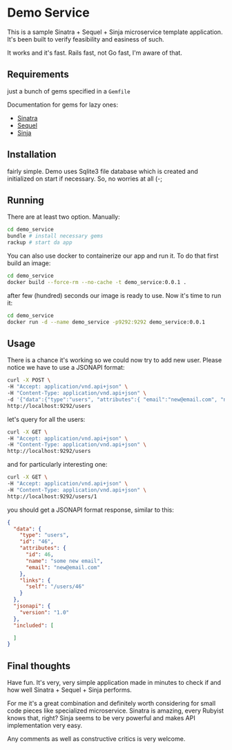 # Demo Service

This is a sample Sinatra + Sequel + Sinja microservice template application. It's been built to verify feasibility and easiness of such.

It works and it's fast. Rails fast, not Go fast, I'm aware of that.

## Requirements

just a bunch of gems specified in a `Gemfile`

Documentation for gems for lazy ones:

- [Sinatra](http://www.sinatrarb.com/)
- [Sequel](http://sequel.jeremyevans.net/)
- [Sinja](https://github.com/mwpastore/sinja)

## Installation

fairly simple. Demo uses Sqlite3 file database which is created and initialized on start if necessary. So, no worries at all (-;

## Running

There are at least two option. Manually:

```bash
cd demo_service
bundle # install necessary gems
rackup # start da app
```

You can also use docker to containerize our app and run it. To do that first build an image:

```bash
cd demo_service
docker build --force-rm --no-cache -t demo_service:0.0.1 .
```

after few (hundred) seconds our image is ready to use. Now it's time to run it:

```bash
cd demo_service
docker run -d --name demo_service -p9292:9292 demo_service:0.0.1
```

## Usage

There is a chance it's working so we could now try to add new user. Please notice we have to use a JSONAPI format:

```bash
curl -X POST \
-H "Accept: application/vnd.api+json" \
-H "Content-Type: application/vnd.api+json" \
-d '{"data":{"type":"users", "attributes":{ "email":"new@email.com", "name": "some new email"}}}' \
http://localhost:9292/users
```

let's query for all the users:

```bash
curl -X GET \
-H "Accept: application/vnd.api+json" \
-H "Content-Type: application/vnd.api+json" \
http://localhost:9292/users
```

and for particularly interesting one:

```bash
curl -X GET \
-H "Accept: application/vnd.api+json" \
-H "Content-Type: application/vnd.api+json" \
http://localhost:9292/users/1
```

you should get a JSONAPI format response, similar to this:

```json
{
  "data": {
    "type": "users",
    "id": "46",
    "attributes": {
      "id": 46,
      "name": "some new email",
      "email": "new@email.com"
    },
    "links": {
      "self": "/users/46"
    }
  },
  "jsonapi": {
    "version": "1.0"
  },
  "included": [

  ]
}
```

## Final thoughts

Have fun. It's very, very simple application made in minutes to check if and how well Sinatra + Sequel + Sinja performs.

For me it's a great combination and definitely worth considering for small code pieces like specialized microservice. Sinatra is amazing, every Rubyist knows that, right? Sinja seems to be very powerful and makes API implementation very easy.

Any comments as well as constructive critics is very welcome.
